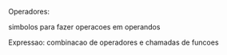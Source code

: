 Operadores:

simbolos para fazer operacoes em operandos

Expressao: combinacao de operadores e chamadas de funcoes
